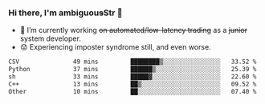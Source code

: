 ### Hi there, I'm ambiguou~~s~~Str 👋

<!--
**ambiguoustexture/ambiguoustexture** is a ✨ _special_ ✨ repository because its `README.md` (this file) appears on your GitHub profile.

Here are some ideas to get you started:
-->
- 🔭 I’m currently working ~~on automated/low-latency trading~~ as a ~~junior~~ system developer.
- :worried: Experiencing imposter syndrome still, and even worse.

<!--START_SECTION:waka-->

```txt
CSV               49 mins         ████████▒░░░░░░░░░░░░░░░░   33.52 %
Python            37 mins         ██████▒░░░░░░░░░░░░░░░░░░   25.39 %
sh                33 mins         █████▓░░░░░░░░░░░░░░░░░░░   22.60 %
C++               13 mins         ██▒░░░░░░░░░░░░░░░░░░░░░░   09.52 %
Other             10 mins         ██░░░░░░░░░░░░░░░░░░░░░░░   07.40 %
```

<!--END_SECTION:waka-->

